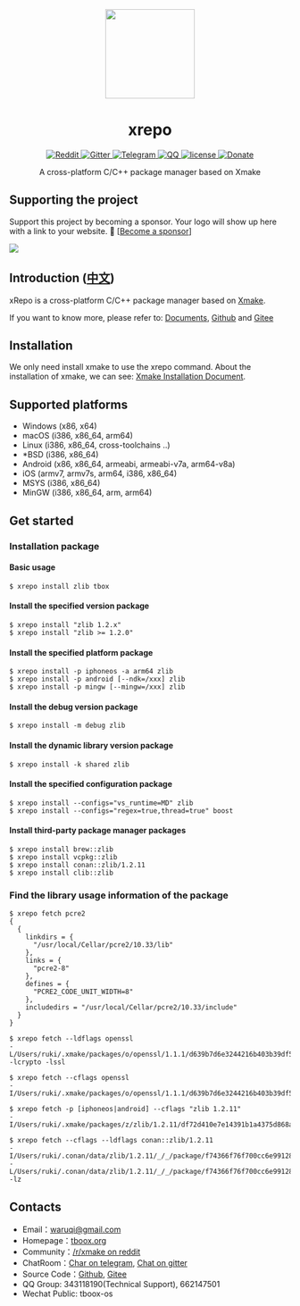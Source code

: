 <div align="center">
  <a href="https://xmake.io">
    <img width="160" heigth="160" src="https://tboox.org/static/img/xmake/logo256c.png">
  </a>

  <h1>xrepo</h1>

  <div>
    <a href="https://www.reddit.com/r/xmake/">
      <img src="https://img.shields.io/badge/chat-on%20reddit-ff3f34.svg?style=flat-square" alt="Reddit" />
    </a>
    <a href="https://gitter.im/xmake-io/xmake?utm_source=badge&utm_medium=badge&utm_campaign=pr-badge&utm_content=badge">
      <img src="https://img.shields.io/gitter/room/xmake-io/xmake.svg?style=flat-square&colorB=96c312" alt="Gitter" />
    </a>
    <a href="https://t.me/tbooxorg">
      <img src="https://img.shields.io/badge/chat-on%20telegram-blue.svg?style=flat-square" alt="Telegram" />
    </a>
    <a href="https://jq.qq.com/?_wv=1027&k=5hpwWFv">
      <img src="https://img.shields.io/badge/chat-on%20QQ-ff69b4.svg?style=flat-square" alt="QQ" />
    </a>
    <a href="https://github.com/xmake-io/xrepo/blob/master/LICENSE.md">
      <img src="https://img.shields.io/github/license/xmake-io/xrepo.svg?colorB=f48041&style=flat-square" alt="license" />
    </a>
    <a href="https://xmake.io/#/zh-cn/about/sponsor">
      <img src="https://img.shields.io/badge/donate-us-orange.svg?style=flat-square" alt="Donate" />
    </a>
  </div>

  <p>A cross-platform C/C++ package manager based on Xmake</p>
</div>

## Supporting the project

Support this project by becoming a sponsor. Your logo will show up here with a link to your website. 🙏 [[Become a sponsor](https://xmake.io/#/about/sponsor)]

<a href="https://opencollective.com/xmake#backers" target="_blank"><img src="https://opencollective.com/xmake/backers.svg?width=890"></a>

## Introduction ([中文](/README_zh.md))

xRepo is a cross-platform C/C++ package manager based on [Xmake](https://github.com/xmake-io/xmake).

If you want to know more, please refer to: [Documents](https://xmake.io/#/home), [Github](https://github.com/xmake-io/xrepo) and [Gitee](https://gitee.com/tboox/xrepo)

## Installation

We only need install xmake to use the xrepo command. About the installation of xmake, we can see: [Xmake Installation Document](https://xmake.io/#/guide/installation).

## Supported platforms

* Windows (x86, x64)
* macOS (i386, x86_64, arm64)
* Linux (i386, x86_64, cross-toolchains ..)
* *BSD (i386, x86_64)
* Android (x86, x86_64, armeabi, armeabi-v7a, arm64-v8a)
* iOS (armv7, armv7s, arm64, i386, x86_64)
* MSYS (i386, x86_64)
* MinGW (i386, x86_64, arm, arm64)

## Get started

### Installation package

#### Basic usage

```console
$ xrepo install zlib tbox
```

#### Install the specified version package

```console
$ xrepo install "zlib 1.2.x"
$ xrepo install "zlib >= 1.2.0"
```

#### Install the specified platform package

```console
$ xrepo install -p iphoneos -a arm64 zlib
$ xrepo install -p android [--ndk=/xxx] zlib
$ xrepo install -p mingw [--mingw=/xxx] zlib
```

#### Install the debug version package

```console
$ xrepo install -m debug zlib
```

#### Install the dynamic library version package

```console
$ xrepo install -k shared zlib
```

#### Install the specified configuration package

```console
$ xrepo install --configs="vs_runtime=MD" zlib
$ xrepo install --configs="regex=true,thread=true" boost
```

#### Install third-party package manager packages

```console
$ xrepo install brew::zlib
$ xrepo install vcpkg::zlib
$ xrepo install conan::zlib/1.2.11
$ xrepo install clib::zlib
```

### Find the library usage information of the package

```console
$ xrepo fetch pcre2
{
  {
    linkdirs = {
      "/usr/local/Cellar/pcre2/10.33/lib"
    },
    links = {
      "pcre2-8"
    },
    defines = {
      "PCRE2_CODE_UNIT_WIDTH=8"
    },
    includedirs = "/usr/local/Cellar/pcre2/10.33/include"
  }
}
```

```console
$ xrepo fetch --ldflags openssl
-L/Users/ruki/.xmake/packages/o/openssl/1.1.1/d639b7d6e3244216b403b39df5101abf/lib -lcrypto -lssl
```

```console
$ xrepo fetch --cflags openssl
-I/Users/ruki/.xmake/packages/o/openssl/1.1.1/d639b7d6e3244216b403b39df5101abf/include
```

```console
$ xrepo fetch -p [iphoneos|android] --cflags "zlib 1.2.11"
-I/Users/ruki/.xmake/packages/z/zlib/1.2.11/df72d410e7e14391b1a4375d868a240c/include
```

```console
$ xrepo fetch --cflags --ldflags conan::zlib/1.2.11
-I/Users/ruki/.conan/data/zlib/1.2.11/_/_/package/f74366f76f700cc6e991285892ad7a23c30e6d47/include -L/Users/ruki/.conan/data/zlib/1.2.11/_/_/package/f74366f76f700cc6e991285892ad7a23c30e6d47/lib -lz
```

## Contacts

* Email：[waruqi@gmail.com](mailto:waruqi@gmail.com)
* Homepage：[tboox.org](https://tboox.org)
* Community：[/r/xmake on reddit](https://www.reddit.com/r/xmake/)
* ChatRoom：[Char on telegram](https://t.me/tbooxorg), [Chat on gitter](https://gitter.im/xmake-io/xmake?utm_source=badge&utm_medium=badge&utm_campaign=pr-badge&utm_content=badge)
* Source Code：[Github](https://github.com/xmake-io/xmake), [Gitee](https://gitee.com/tboox/xmake)
* QQ Group: 343118190(Technical Support), 662147501
* Wechat Public: tboox-os
